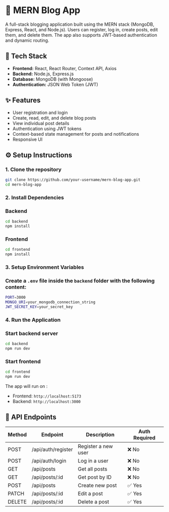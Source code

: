 # 📝 MERN Blog App

A full-stack blogging application built using the MERN stack (MongoDB, Express, React, and Node.js). Users can register, log in, create posts, edit them, and delete them. The app also supports JWT-based authentication and dynamic routing.

## 🧠 Tech Stack

-   **Frontend:** React, React Router, Context API, Axios
-   **Backend:** Node.js, Express.js
-   **Database:** MongoDB (with Mongoose)
-   **Authentication:** JSON Web Token (JWT)

## ✨ Features

-   User registration and login
-   Create, read, edit, and delete blog posts
-   View individual post details
-   Authentication using JWT tokens
-   Context-based state management for posts and notifications
-   Responsive UI

## ⚙️ Setup Instructions

### 1. Clone the repository

```bash
git clone https://github.com/your-username/mern-blog-app.git
cd mern-blog-app
```

### 2. Install Dependencies

### Backend

```bash
cd backend
npm install
```

### Frontend

```bash
cd frontend
npm install
```

### 3. Setup Environment Variables

### Create a `.env` file inside the `backend` folder with the following content:

```bash
PORT=3000
MONGO_URI=your_mongodb_connection_string
JWT_SECRET_KEY=your_secret_key
```

### 4. Run the Application

### Start backend server

```bash
cd backend
npm run dev
```

### Start frontend

```bash
cd frontend
npm run dev
```

The app will run on :

-   Frontend: `http://localhost:5173`
-   Backend: `http://localhost:3000`

## 🔗 API Endpoints

| Method | Endpoint           | Description         | Auth Required |
| ------ | ------------------ | ------------------- | ------------- |
| POST   | /api/auth/register | Register a new user | ❌ No         |
| POST   | /api/auth/login    | Log in a user       | ❌ No         |
| GET    | /api/posts         | Get all posts       | ❌ No         |
| GET    | /api/posts/:id     | Get post by ID      | ❌ No         |
| POST   | /api/posts         | Create new post     | ✅ Yes        |
| PATCH  | /api/posts/:id     | Edit a post         | ✅ Yes        |
| DELETE | /api/posts/:id     | Delete a post       | ✅ Yes        |

